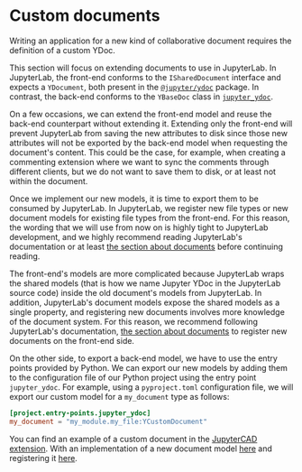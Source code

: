 # Custom documents

Writing an application for a new kind of collaborative document requires the definition of a custom YDoc.

This section will focus on extending documents to use in JupyterLab. In JupyterLab, the front-end conforms to the `ISharedDocument` interface and expects a `YDocument`, both present in the [`@jupyter/ydoc`](./overview.md#jupyter-ydoc) package. In contrast, the back-end conforms to the `YBaseDoc` class in [`jupyter_ydoc`](./overview.md#jupyterydoc).

On a few occasions, we can extend the front-end model and reuse the back-end counterpart without extending it. Extending only the front-end will prevent JupyterLab from saving the new attributes to disk since those new attributes will not be exported by the back-end model when requesting the document's content. This could be the case, for example, when creating a commenting extension where we want to sync the comments through different clients, but we do not want to save them to disk, or at least not within the document.

Once we implement our new models, it is time to export them to be consumed by JupyterLab. In JupyterLab, we register new file types or new document models for existing file types from the front-end. For this reason, the wording that we will use from now on is highly tight to JupyterLab development, and we highly recommend reading JupyterLab's documentation or at least [the section about documents](https://jupyterlab.readthedocs.io/en/stable/extension/documents.html) before continuing reading.

The front-end's models are more complicated because JupyterLab wraps the shared models (that is how we name Jupyter YDoc in the JupyterLab source code) inside the old document's models from JupyterLab. In addition, JupyterLab's document models expose the shared models as a single property, and registering new documents involves more knowledge of the document system. For this reason, we recommend following JupyterLab's documentation, [the section about documents](https://jupyterlab.readthedocs.io/en/stable/extension/documents.html) to register new documents on the front-end side.

On the other side, to export a back-end model, we have to use the entry points provided by Python. We can export our new models by adding them to the configuration file of our Python project using the entry point `jupyter_ydoc`. For example, using a `pyproject.toml` configuration file, we will export our custom model for a `my_document` type as follows:

```toml
[project.entry-points.jupyter_ydoc]
my_document = "my_module.my_file:YCustomDocument"
```

You can find an example of a custom document in the [JupyterCAD extension](https://github.com/QuantStack/jupytercad). With an implementation of a new document model [here](https://github.com/QuantStack/jupytercad/blob/main/jupytercad/jcad_ydoc.py) and registering it [here](https://github.com/QuantStack/jupytercad/blob/main/pyproject.toml).
